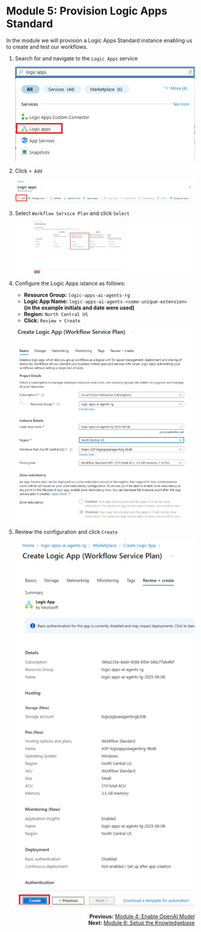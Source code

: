 # Module 5: Provision Logic Apps Standard
In the module we will provision a Logic Apps Standard instance enabling us to create and test our workflows.

1. Search for and navigate to the `Logic Apps` service

    ![Search Logic Apps](./images/05_01_search_logic_apps.png "seach logic apps")

1. Click `+ Add`

    ![Add Logic Apps](./images/05_02_add_logic_apps.png "add logic apps")

1. Select `Workflow Service Plan` and click `Select`

    ![Select Workflow service plan](./images/05_03_select_workflow_service_plan.png "select workflow service plan")

1. Configure the Logic Apps istance as follows:

    - **Resource Group:** `logic-apps-ai-agents-rg`
    - **Logic App Name:** `logic-apps-ai-agents-<some-unique-extension>` **(in the example initials and date were used)**
    - **Region:** `North Central US`
    - **Click:** `Review + Create`
    
    ![Configure Logic Apps Instance](./images/05_04_configure_logic_apps_instance.png "configure logic apps instance")


1. Review the configuration and click `Create`

    ![Review Configuration and Create](./images/05_05_review_create_logic_apps_instance.png "reivew configuration and create")    


<div align="right" valign="middle">

**Previous:** <a href="04_enable_open_ai_model.md" title= "Module 4">Module 4: Enable OpenAI Model</a>  
**Next:** <a href="06_setup_knowledge_base.md" title= "Next: Module 6">Module 6: Setup the Knowledgebase</a>      

</div>
